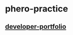 # phero-practice
## [developer-portfolio](https://mitu1403.github.io/phero-practice/MS-1/Module-5/index.html)
